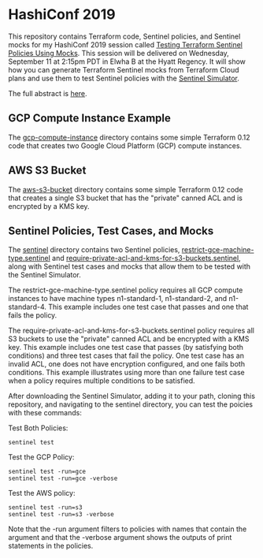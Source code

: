 # HashiConf 2019
This repository contains Terraform code, Sentinel policies, and Sentinel mocks for my HashiConf 2019 session called [Testing Terraform Sentinel Policies Using Mocks](https://hashiconf.hashicorp.com/schedule/testing-terraform-sentinel-policies-using-mocks). This session will be delivered on Wednesday, September 11 at 2:15pm PDT in Elwha B at the Hyatt Regency. It will show how you can generate Terraform Sentinel mocks from Terraform Cloud plans and use them to test Sentinel policies with the [Sentinel Simulator](https://docs.hashicorp.com/sentinel/intro/getting-started/install).

The full abstract is [here](https://hashiconf.hashicorp.com/schedule/testing-terraform-sentinel-policies-using-mocks).

## GCP Compute Instance Example
The [gcp-compute-instance](./gcp-compute-instance) directory contains some simple Terraform 0.12 code that creates two Google Cloud Platform (GCP) compute instances.

## AWS S3 Bucket
The [aws-s3-bucket](./aws-s3-bucket) directory contains some simple Terraform 0.12 code that creates a single S3 bucket that has the "private" canned ACL and is encrypted by a KMS key.

## Sentinel Policies, Test Cases, and Mocks
The [sentinel](./sentinel) directory contains two Sentinel policies, [restrict-gce-machine-type.sentinel](./gcp-compute-instance/restrict-gce-machine-type.sentinel) and [require-private-acl-and-kms-for-s3-buckets.sentinel](./aws-s3-bucket/require-private-acl-and-kms-for-s3-buckets.sentinel), along with Sentinel test cases and mocks that allow them to be tested with the Sentinel Simulator.

The restrict-gce-machine-type.sentinel policy requires all GCP compute instances to have machine types n1-standard-1, n1-standard-2, and n1-standard-4. This example includes one test case that passes and one that fails the policy.

The require-private-acl-and-kms-for-s3-buckets.sentinel policy requires all S3 buckets to use the "private" canned ACL and be encrypted with a KMS key. This example includes one test case that passes (by satisfying both conditions) and three test cases that fail the policy. One test case has an invalid ACL, one does not have encryption configured, and one fails both conditions. This example illustrates using more than one failure test case when a policy requires multiple conditions to be satisfied.

After downloading the Sentinel Simulator, adding it to your path, cloning this repository, and navigating to the sentinel directory, you can test the poicies with these commands:

Test Both Policies:
```
sentinel test
```

Test the GCP Policy:
```
sentinel test -run=gce
sentinel test -run=gce -verbose
```

Test the AWS policy:
```
sentinel test -run=s3
sentinel test -run=s3 -verbose
```

Note that the -run argument filters to policies with names that contain the argument and that the -verbose argument shows the outputs of print statements in the policies.
